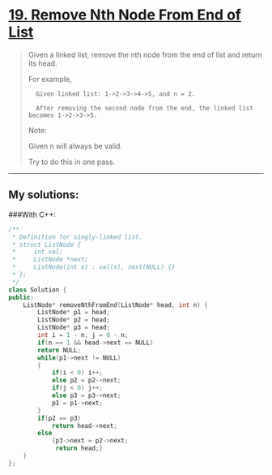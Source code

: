 [19. Remove Nth Node From End of List](https://leetcode.com/problems/remove-nth-node-from-end-of-list/)
======================================
>Given a linked list, remove the nth node from the end of list and return its head.
>
>For example,
>```
>   Given linked list: 1->2->3->4->5, and n = 2.
>
>   After removing the second node from the end, the linked list becomes 1->2->3->5.
>```
>
>Note:
>
>Given n will always be valid.
>
>Try to do this in one pass. 

----------
## My solutions:
###With C++:

```C++
/**
 * Definition for singly-linked list.
 * struct ListNode {
 *     int val;
 *     ListNode *next;
 *     ListNode(int x) : val(x), next(NULL) {}
 * };
 */
class Solution {
public:
    ListNode* removeNthFromEnd(ListNode* head, int n) {
        ListNode* p1 = head;
        ListNode* p2 = head;
        ListNode* p3 = head;
        int i = 1 - n, j = 0 - n;
        if(n == 1 && head->next == NULL)
        return NULL;
        while(p1->next != NULL)
        {
            if(i < 0) i++;
            else p2 = p2->next;
            if(j < 0) j++;
            else p3 = p3->next;
            p1 = p1->next;
        }
        if(p2 == p3)
            return head->next;
        else
            {p3->next = p2->next;
             return head;}
    }
};
```
